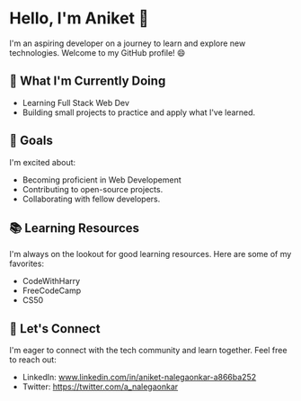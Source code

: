 # Hello, I'm Aniket 👋

I'm an aspiring developer on a journey to learn and explore new technologies. Welcome to my GitHub profile! 😄

## 🔭 What I'm Currently Doing

- Learning Full Stack Web Dev
- Building small projects to practice and apply what I've learned.

## 🌱 Goals

I'm excited about:

- Becoming proficient in Web Developement 
- Contributing to open-source projects.
- Collaborating with fellow developers.

## 📚 Learning Resources

I'm always on the lookout for good learning resources. Here are some of my favorites:

- CodeWithHarry
- FreeCodeCamp
- CS50

## 💬 Let's Connect

I'm eager to connect with the tech community and learn together. Feel free to reach out:

- LinkedIn: www.linkedin.com/in/aniket-nalegaonkar-a866ba252
- Twitter: https://twitter.com/a_nalegaonkar
